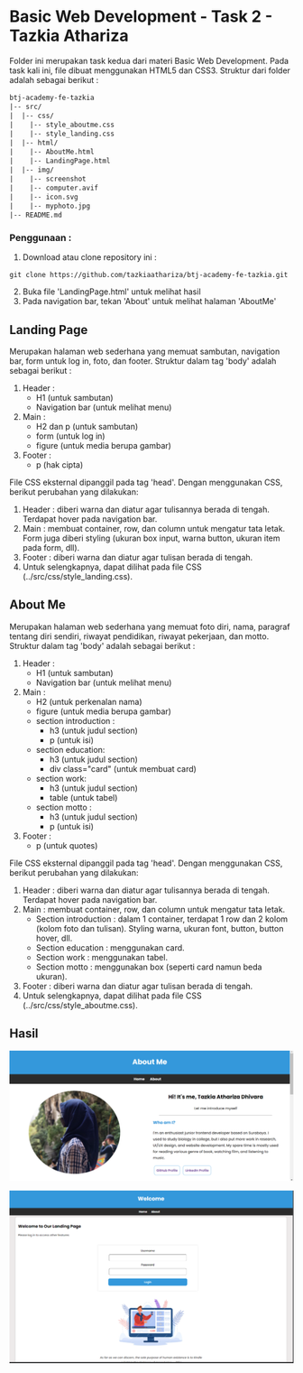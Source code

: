 # Basic Web Development - Task 2 - Tazkia Athariza

Folder ini merupakan task kedua dari materi Basic Web Development. Pada task kali ini, file dibuat menggunakan HTML5 dan CSS3. Struktur dari folder adalah sebagai berikut :

```
btj-academy-fe-tazkia
|-- src/
|  |-- css/
|    |-- style_aboutme.css
|    |-- style_landing.css
|  |-- html/
|    |-- AboutMe.html
|    |-- LandingPage.html
|  |-- img/
|    |-- screenshot
|    |-- computer.avif
|    |-- icon.svg
|    |-- myphoto.jpg
|-- README.md
```

### Penggunaan :
1. Download atau clone repository ini :
```
git clone https://github.com/tazkiaathariza/btj-academy-fe-tazkia.git
```
2. Buka file 'LandingPage.html' untuk melihat hasil
3. Pada navigation bar, tekan 'About' untuk melihat halaman 'AboutMe'

## Landing Page

Merupakan halaman web sederhana yang memuat sambutan, navigation bar, form untuk log in, foto, dan footer. Struktur dalam tag 'body' adalah sebagai berikut :

1. Header :
    - H1 (untuk sambutan)
    - Navigation bar (untuk melihat menu)
2. Main :
    - H2 dan p (untuk sambutan)
    - form (untuk log in)
    - figure (untuk media berupa gambar)
3. Footer :
    - p (hak cipta)

File CSS eksternal dipanggil pada tag 'head'. Dengan menggunakan CSS, berikut perubahan yang dilakukan:
1. Header : diberi warna dan diatur agar tulisannya berada di tengah. Terdapat hover pada navigation bar.
2. Main : membuat container, row, dan column untuk mengatur tata letak. Form juga diberi styling (ukuran box input, warna button, ukuran item pada form, dll).
3. Footer : diberi warna dan diatur agar tulisan berada di tengah.
4. Untuk selengkapnya, dapat dilihat pada file CSS (../src/css/style_landing.css).

## About Me

Merupakan halaman web sederhana yang memuat foto diri, nama, paragraf tentang diri sendiri, riwayat pendidikan, riwayat pekerjaan, dan motto. Struktur dalam tag 'body' adalah sebagai berikut :

1. Header :
    - H1 (untuk sambutan)
    - Navigation bar (untuk melihat menu)
2. Main :
    - H2 (untuk perkenalan nama)
    - figure (untuk media berupa gambar)
    - section introduction :
        - h3 (untuk judul section) 
        - p (untuk isi)
    - section education:
        - h3 (untuk judul section) 
        - div class="card" (untuk membuat card)
    - section work:
        - h3 (untuk judul section) 
        - table (untuk tabel)
    - section motto :
        - h3 (untuk judul section) 
        - p (untuk isi)
3. Footer :
    - p (untuk quotes)

File CSS eksternal dipanggil pada tag 'head'. Dengan menggunakan CSS, berikut perubahan yang dilakukan:
1. Header : diberi warna dan diatur agar tulisannya berada di tengah. Terdapat hover pada navigation bar.
2. Main : membuat container, row, dan column untuk mengatur tata letak.
    - Section introduction : dalam 1 container, terdapat 1 row dan 2 kolom (kolom foto dan tulisan). Styling warna, ukuran font, button, button hover, dll.
    - Section education : menggunakan card.
    - Section work : menggunakan tabel.
    - Section motto : menggunakan box (seperti card namun beda ukuran).
3. Footer : diberi warna dan diatur agar tulisan berada di tengah.
4. Untuk selengkapnya, dapat dilihat pada file CSS (../src/css/style_aboutme.css).

## Hasil
![Landing page](/src/img/screenshot/ss_aboutme.png)

![Landing page](/src/img/screenshot/ss_landing.png)

